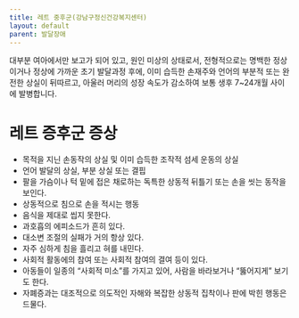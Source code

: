 ```yaml
---
title: 레트 중후군(강남구정신건강복지센터)
layout: default
parent: 발달장애
---
```


대부분 여아에서만 보고가 되어 있고, 원인 미상의 상태로서, 전형적으로는 명백한 정상이거나 정상에 가까운 초기 발달과정 후에, 이미 습득한 손재주와 언어의 부분적 또는 완전한 상실이 뒤따르고, 아울러 머리의 성장 속도가 감소하여 보통 생후 7~24개월 사이에 발병합니다.

# 레트 증후군 증상
- 목적을 지닌 손동작의 상실 및 이미 습득한 조작적 섬세 운동의 상실
- 언어 발달의 상실, 부분 상실 또는 결핍
- 팔을 가슴이나 턱 밑에 접은 채로하는 독특한 상동적 뒤틀기 또는 손을 씻는 동작을 보인다.
- 상동적으로 침으로 손을 적시는 행동
- 음식을 제대로 씹지 못한다.
- 과호흡의 에피소드가 흔히 있다.
- 대소변 조절의 실패가 거의 항상 있다.
- 자주 심하게 침을 흘리고 혀를 내민다.
- 사회적 활동에의 참여 또는 사회적 참여의 결여 등이 있다.
- 아동들이 일종의 “사회적 미소”를 가지고 있어, 사람을 바라보거나 “뚫어지게” 보기도 한다.
- 자폐증과는 대조적으로 의도적인 자해와 복잡한 상동적 집착이나 판에 박힌 행동은 드물다.